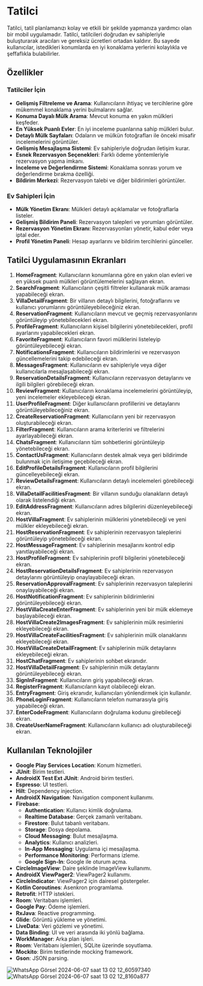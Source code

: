 # Tatilci

Tatilci, tatil planlamanızı kolay ve etkili bir şekilde yapmanıza yardımcı olan bir mobil uygulamadır. Tatilci, tatilcileri doğrudan ev sahipleriyle buluşturarak aracıları ve gereksiz ücretleri ortadan kaldırır. Bu sayede kullanıcılar, istedikleri konumlarda en iyi konaklama yerlerini kolaylıkla ve şeffaflıkla bulabilirler.

## Özellikler

### Tatilciler İçin
- **Gelişmiş Filtreleme ve Arama**: Kullanıcıların ihtiyaç ve tercihlerine göre mükemmel konaklama yerini bulmalarını sağlar.
- **Konuma Dayalı Mülk Arama**: Mevcut konuma en yakın mülkleri keşfeder.
- **En Yüksek Puanlı Evler**: En iyi inceleme puanlarına sahip mülkleri bulur.
- **Detaylı Mülk Sayfaları**: Odaların ve mülkün fotoğrafları ile önceki misafir incelemelerini görüntüler.
- **Gelişmiş Mesajlaşma Sistemi**: Ev sahipleriyle doğrudan iletişim kurar.
- **Esnek Rezervasyon Seçenekleri**: Farklı ödeme yöntemleriyle rezervasyon yapma imkanı.
- **İnceleme ve Değerlendirme Sistemi**: Konaklama sonrası yorum ve değerlendirme bırakma özelliği.
- **Bildirim Merkezi**: Rezervasyon talebi ve diğer bildirimleri görüntüler.

### Ev Sahipleri İçin
- **Mülk Yönetim Ekranı**: Mülkleri detaylı açıklamalar ve fotoğraflarla listeler.
- **Gelişmiş Bildirim Paneli**: Rezervasyon talepleri ve yorumları görüntüler.
- **Rezervasyon Yönetim Ekranı**: Rezervasyonları yönetir, kabul eder veya iptal eder.
- **Profil Yönetim Paneli**: Hesap ayarlarını ve bildirim tercihlerini günceller.


## Tatilci Uygulamasının Ekranları

1. **HomeFragment**: Kullanıcıların konumlarına göre en yakın olan evleri ve en yüksek puanlı mülkleri görüntülemelerini sağlayan ekran.
2. **SearchFragment**: Kullanıcıların çeşitli filtreler kullanarak mülk araması yapabileceği ekran.
3. **VillaDetailFragment**: Bir villanın detaylı bilgilerini, fotoğraflarını ve kullanıcı yorumlarını görüntüleyebileceğiniz ekran.
4. **ReservationFragment**: Kullanıcıların mevcut ve geçmiş rezervasyonlarını görüntüleyip yönetebilecekleri ekran.
5. **ProfileFragment**: Kullanıcıların kişisel bilgilerini yönetebilecekleri, profil ayarlarını yapabilecekleri ekran.
6. **FavoriteFragment**: Kullanıcıların favori mülklerini listeleyip görüntüleyebileceği ekran.
7. **NotificationsFragment**: Kullanıcıların bildirimlerini ve rezervasyon güncellemelerini takip edebileceği ekran.
8. **MessagesFragment**: Kullanıcıların ev sahipleriyle veya diğer kullanıcılarla mesajlaşabileceği ekran.
9. **ReservationDetailsFragment**: Kullanıcıların rezervasyon detaylarını ve ilgili bilgileri görebileceği ekran.
10. **ReviewFragment**: Kullanıcıların konaklama incelemelerini görüntüleyip, yeni incelemeler ekleyebileceği ekran.
11. **UserProfileFragment**: Diğer kullanıcıların profillerini ve detaylarını görüntüleyebileceğiniz ekran.
12. **CreateReservationFragment**: Kullanıcıların yeni bir rezervasyon oluşturabileceği ekran.
13. **FilterFragment**: Kullanıcıların arama kriterlerini ve filtrelerini ayarlayabileceği ekran.
14. **ChatsFragment**: Kullanıcıların tüm sohbetlerini görüntüleyip yönetebileceği ekran.
15. **ContactUsFragment**: Kullanıcıların destek almak veya geri bildirimde bulunmak için iletişime geçebileceği ekran.
16. **EditProfileDetailsFragment**: Kullanıcıların profil bilgilerini güncelleyebileceği ekran.
17. **ReviewDetailsFragment**: Kullanıcıların detaylı incelemeleri görebileceği ekran.
18. **VillaDetailFacilitiesFragment**: Bir villanın sunduğu olanakların detaylı olarak listelendiği ekran.
19. **EditAddressFragment**: Kullanıcıların adres bilgilerini düzenleyebileceği ekran.
20. **HostVillaFragment**: Ev sahiplerinin mülklerini yönetebileceği ve yeni mülkler ekleyebileceği ekran.
21. **HostReservationFragment**: Ev sahiplerinin rezervasyon taleplerini görüntüleyip yönetebileceği ekran.
22. **HostMessageFragment**: Ev sahiplerinin mesajlarını kontrol edip yanıtlayabileceği ekran.
23. **HostProfileFragment**: Ev sahiplerinin profil bilgilerini yönetebileceği ekran.
24. **HostReservationDetailsFragment**: Ev sahiplerinin rezervasyon detaylarını görüntüleyip onaylayabileceği ekran.
25. **ReservationApprovalFragment**: Ev sahiplerinin rezervasyon taleplerini onaylayabileceği ekran.
26. **HostNotificationFragment**: Ev sahiplerinin bildirimlerini görüntüleyebileceği ekran.
27. **HostVillaCreateEnterFragment**: Ev sahiplerinin yeni bir mülk eklemeye başlayabileceği ekran.
28. **HostVillaCreate2ImagesFragment**: Ev sahiplerinin mülk resimlerini ekleyebileceği ekran.
29. **HostVillaCreateFacilitiesFragment**: Ev sahiplerinin mülk olanaklarını ekleyebileceği ekran.
30. **HostVillaCreateDetailFragment**: Ev sahiplerinin mülk detaylarını ekleyebileceği ekran.
31. **HostChatFragment**: Ev sahiplerinin sohbet ekranıdır.
32. **HostVillaDetailFragment**: Ev sahiplerinin mülk detaylarını görüntüleyebileceği ekran.
33. **SignInFragment**: Kullanıcıların giriş yapabileceği ekran.
34. **RegisterFragment**: Kullanıcıların kayıt olabileceği ekran.
35. **EntryFragment**: Giriş ekranıdır, kullanıcıları yönlendirmek için kullanılır.
36. **PhoneLoginFragment**: Kullanıcıların telefon numarasıyla giriş yapabileceği ekran.
37. **EnterCodeFragment**: Kullanıcıların doğrulama kodunu girebileceği ekran.
38. **CreateUserNameFragment**: Kullanıcıların kullanıcı adı oluşturabileceği ekran.


## Kullanılan Teknolojiler

- **Google Play Services Location**: Konum hizmetleri.
- **JUnit**: Birim testleri.
- **AndroidX Test Ext JUnit**: Android birim testleri.
- **Espresso**: UI testleri.
- **Hilt**: Dependency injection.
- **AndroidX Navigation**: Navigation component kullanımı.
- **Firebase**:
  - **Authentication**: Kullanıcı kimlik doğrulama.
  - **Realtime Database**: Gerçek zamanlı veritabanı.
  - **Firestore**: Bulut tabanlı veritabanı.
  - **Storage**: Dosya depolama.
  - **Cloud Messaging**: Bulut mesajlaşma.
  - **Analytics**: Kullanıcı analizleri.
  - **In-App Messaging**: Uygulama içi mesajlaşma.
  - **Performance Monitoring**: Performans izleme.
  - **Google Sign-In**: Google ile oturum açma.
- **CircleImageView**: Daire şeklinde ImageView kullanımı.
- **AndroidX ViewPager2**: ViewPager2 kullanımı.
- **CircleIndicator**: ViewPager2 için dairesel göstergeler.
- **Kotlin Coroutines**: Asenkron programlama.
- **Retrofit**: HTTP istekleri.
- **Room**: Veritabanı işlemleri.
- **Google Pay**: Ödeme işlemleri.
- **RxJava**: Reactive programming.
- **Glide**: Görüntü yükleme ve yönetimi.
- **LiveData**: Veri gözlemi ve yönetimi.
- **Data Binding**: UI ve veri arasında iki yönlü bağlama.
- **WorkManager**: Arka plan işleri.
- **Room**: Veritabanı işlemleri, SQLite üzerinde soyutlama.
- **Mockito**: Birim testlerinde mocking framework.
- **Gson**: JSON parsing.


![WhatsApp Görsel 2024-06-07 saat 13 02 12_60597340](https://github.com/gaffaryucel/Tatilci/assets/101498366/1a445afb-0976-4c9c-b183-a70bb238c881)
![WhatsApp Görsel 2024-06-07 saat 13 02 12_8160a877](https://github.com/gaffaryucel/Tatilci/assets/101498366/0becd7d1-9949-4605-8897-8e5dcd0d522c)
